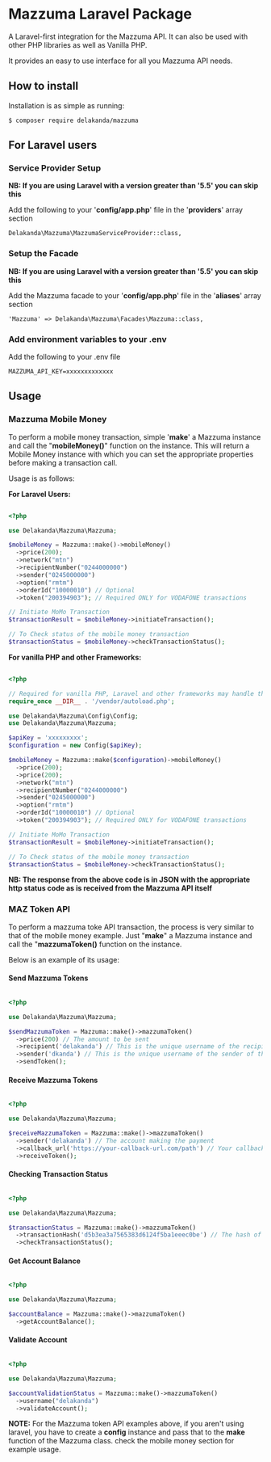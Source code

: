 # Mazzuma Laravel Package
A Laravel-first integration for the Mazzuma API. It can also be used with other PHP libraries as well as Vanilla PHP.

It provides an easy to use interface for all you Mazzuma API needs.

## How to install
Installation is as simple as running:

```
$ composer require delakanda/mazzuma
```

## For Laravel users

### Service Provider Setup
**NB: If you are using Laravel with a version greater than '5.5' you can skip this**

Add the following to your '**config/app.php**' file in the '**providers**' array section

```
Delakanda\Mazzuma\MazzumaServiceProvider::class,
```

### Setup the Facade
**NB: If you are using Laravel with a version greater than '5.5' you can skip this**

Add the Mazzuma facade to your '**config/app.php**' file in the '**aliases**' array section

```
'Mazzuma' => Delakanda\Mazzuma\Facades\Mazzuma::class,
```

### Add environment variables to your .env
Add the following to your .env file

```
MAZZUMA_API_KEY=xxxxxxxxxxxxx
```

## Usage

### Mazzuma Mobile Money
To perform a mobile money transaction, simple '**make**' a Mazzuma instance and call the "**mobileMoney()**" function on the instance. This will return a Mobile Money instance with which you can set the appropriate properties before making a transaction call.

Usage is as follows:


**For Laravel Users:**

```php

<?php

use Delakanda\Mazzuma\Mazzuma;

$mobileMoney = Mazzuma::make()->mobileMoney()
  ->price(200);
  ->network("mtn")
  ->recipientNumber("0244000000")
  ->sender("0245000000")
  ->option("rmtm")
  ->orderId("10000010") // Optional 
  ->token("200394903"); // Required ONLY for VODAFONE transactions

// Initiate MoMo Transaction
$transactionResult = $mobileMoney->initiateTransaction();

// To Check status of the mobile money transaction
$transactionStatus = $mobileMoney->checkTransactionStatus();

```

**For vanilla PHP and other Frameworks:**

```php

<?php

// Required for vanilla PHP, Laravel and other frameworks may handle this already
require_once __DIR__ . '/vendor/autoload.php';

use Delakanda\Mazzuma\Config\Config;
use Delakanda\Mazzuma\Mazzuma;

$apiKey = 'xxxxxxxxx';
$configuration = new Config($apiKey);

$mobileMoney = Mazzuma::make($configuration)->mobileMoney()
  ->price(200);
  ->price(200);
  ->network("mtn")
  ->recipientNumber("0244000000")
  ->sender("0245000000")
  ->option("rmtm")
  ->orderId("10000010") // Optional 
  ->token("200394903"); // Required ONLY for VODAFONE transactions

// Initiate MoMo Transaction
$transactionResult = $mobileMoney->initiateTransaction();

// To Check status of the mobile money transaction
$transactionStatus = $mobileMoney->checkTransactionStatus();

```

**NB: The response from the above code is in JSON with the appropriate http status code as is received from the Mazzuma API itself**

### MAZ Token API

To perform a mazzuma toke API transaction, the process is very similar to that of the mobile money example. Just "**make**" a Mazzuma instance and call the "**mazzumaToken()** function on the instance.

Below is an example of its usage:

#### Send Mazzuma Tokens

```php

<?php

use Delakanda\Mazzuma\Mazzuma;

$sendMazzumaToken = Mazzuma::make()->mazzumaToken()
  ->price(200) // The amount to be sent
  ->recipient('delakanda') // This is the unique username of the recipient of the transaction.
  ->sender('dkanda') // This is the unique username of the sender of the transaction.
  ->sendToken();

```

#### Receive Mazzuma Tokens

```php

<?php

use Delakanda\Mazzuma\Mazzuma;

$receiveMazzumaToken = Mazzuma::make()->mazzumaToken()
  ->sender('delakanda') // The account making the payment
  ->callback_url('https://your-callback-url.com/path') // Your callback URL
  ->receiveToken();

```

#### Checking Transaction Status

```php

<?php

use Delakanda\Mazzuma\Mazzuma;

$transactionStatus = Mazzuma::make()->mazzumaToken()
  ->transactionHash('d5b3ea3a7565383d6124f5ba1eeec0be') // The hash of the transaction you want to check.
  ->checkTransactionStatus();

```

#### Get Account Balance

```php

<?php

use Delakanda\Mazzuma\Mazzuma;

$accountBalance = Mazzuma::make()->mazzumaToken()
  ->getAccountBalance();

```

#### Validate Account

```php

<?php

use Delakanda\Mazzuma\Mazzuma;

$accountValidationStatus = Mazzuma::make()->mazzumaToken()
  ->username("delakanda")
  ->validateAccount();

```

**NOTE:** For the Mazzuma token API examples above, if you aren't using laravel, you have to create a **config** instance and pass that to the **make** function of the Mazzuma class. check the mobile money section for example usage.